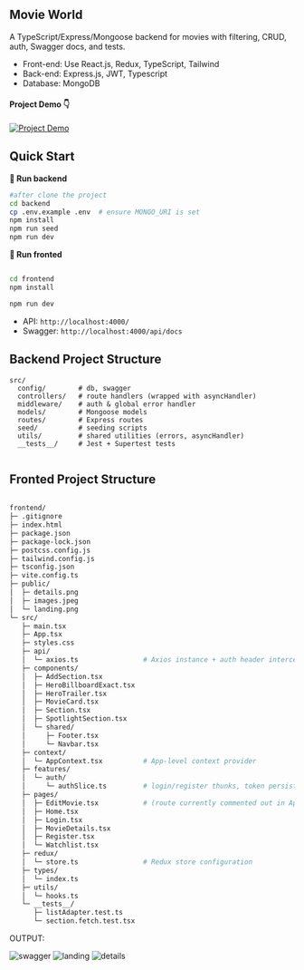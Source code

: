 ## Movie World

A TypeScript/Express/Mongoose backend for movies with filtering, CRUD, auth, Swagger docs, and tests.

- Front-end: Use React.js, Redux, TypeScript, Tailwind
- Back-end:  Express.js, JWT, Typescript
- Database:  MongoDB

#### Project Demo :point_down:

[![Project Demo](./frontend/public/details.png)](https://youtu.be/0v_kSnmTJzs?si=GgUmjX8WZ0N3RIaJ)

## Quick Start

**🔲 Run backend**

```bash
#after clone the project
cd backend
cp .env.example .env  # ensure MONGO_URI is set
npm install
npm run seed
npm run dev
```
**🔲 Run fronted**

```bash

cd frontend
npm install

npm run dev
```

- API: `http://localhost:4000/`
- Swagger: `http://localhost:4000/api/docs`

## Backend Project Structure

```
src/
  config/        # db, swagger
  controllers/   # route handlers (wrapped with asyncHandler)
  middleware/    # auth & global error handler
  models/        # Mongoose models
  routes/        # Express routes
  seed/          # seeding scripts
  utils/         # shared utilities (errors, asyncHandler)
  __tests__/     # Jest + Supertest tests


```

## Fronted Project Structure

```bash

frontend/
├─ .gitignore
├─ index.html
├─ package.json
├─ package-lock.json
├─ postcss.config.js
├─ tailwind.config.js
├─ tsconfig.json
├─ vite.config.ts
├─ public/
│  ├─ details.png
│  ├─ images.jpeg
│  └─ landing.png
└─ src/
   ├─ main.tsx
   ├─ App.tsx
   ├─ styles.css
   ├─ api/
   │  └─ axios.ts                # Axios instance + auth header interceptor + list picker helper
   ├─ components/
   │  ├─ AddSection.tsx
   │  ├─ HeroBillboardExact.tsx
   │  ├─ HeroTrailer.tsx
   │  ├─ MovieCard.tsx
   │  ├─ Section.tsx
   │  ├─ SpotlightSection.tsx
   │  └─ shared/
   │     ├─ Footer.tsx
   │     └─ Navbar.tsx
   ├─ context/
   │  └─ AppContext.tsx          # App-level context provider
   ├─ features/
   │  └─ auth/
   │     └─ authSlice.ts         # login/register thunks, token persistence, logout reducer
   ├─ pages/
   │  ├─ EditMovie.tsx           # (route currently commented out in App.tsx)
   │  ├─ Home.tsx
   │  ├─ Login.tsx
   │  ├─ MovieDetails.tsx
   │  ├─ Register.tsx
   │  └─ Watchlist.tsx
   ├─ redux/
   │  └─ store.ts                # Redux store configuration
   ├─ types/
   │  └─ index.ts
   ├─ utils/
   │  └─ hooks.ts
   └─ __tests__/
      ├─ listAdapter.test.ts
      └─ section.fetch.test.tsx


```


OUTPUT:

 ![swagger](./frontend/public/swagger.png)
 ![landing](./frontend/public/landing.png)
 ![details](./frontend/public/details.png)

